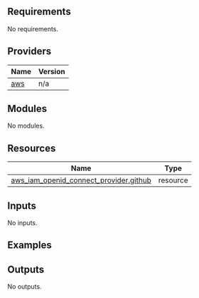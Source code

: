 <!-- BEGIN_TF_DOCS -->
## Requirements

No requirements.
## Providers

| Name | Version |
|------|---------|
| <a name="provider_aws"></a> [aws](#provider\_aws) | n/a |
## Modules

No modules.
## Resources

| Name | Type |
|------|------|
| [aws_iam_openid_connect_provider.github](https://registry.terraform.io/providers/hashicorp/aws/latest/docs/resources/iam_openid_connect_provider) | resource |
## Inputs

No inputs.
## Examples
## Outputs

No outputs.
<!-- END_TF_DOCS -->
